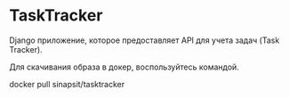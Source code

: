 # TaskTracker
Django приложение, которое предоставляет API для учета задач (Task Tracker).

Для скачивания образа в докер, воспользуйтесь командой.

docker pull sinapsit/tasktracker